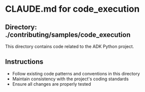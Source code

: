 # CLAUDE.md for code_execution

## Directory: ./contributing/samples/code_execution

This directory contains code related to the ADK Python project.

## Instructions
- Follow existing code patterns and conventions in this directory
- Maintain consistency with the project's coding standards
- Ensure all changes are properly tested
